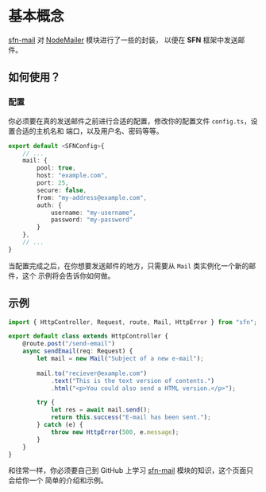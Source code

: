 <!-- title: 电子邮件; order: 15 -->
# 基本概念

[sfn-mail](https://github.com/hyurl/sfn-mail) 对 
[NodeMailer](https://github.com/nodemailer/nodemailer) 模块进行了一些的封装，
以便在 **SFN** 框架中发送邮件。

## 如何使用？

### 配置

你必须要在真的发送邮件之前进行合适的配置，修改你的配置文件 `config.ts`，设置合适的主机名和
端口，以及用户名、密码等等。

```typescript
export default <SFNConfig>{
    // ...
    mail: {
        pool: true,
        host: "example.com",
        port: 25,
        secure: false,
        from: "my-address@example.com",
        auth: {
            username: "my-username",
            password: "my-password"
        }
    },
    // ...
}
```

当配置完成之后，在你想要发送邮件的地方，只需要从 `Mail` 类实例化一个新的邮件，这个
示例将会告诉你如何做。

## 示例

```typescript
import { HttpController, Request, route, Mail, HttpError } from "sfn";

export default class extends HttpController {
    @route.post("/send-email")
    async sendEmail(req: Request) {
        let mail = new Mail("Subject of a new e-mail");
        
        mail.to("reciever@example.com")
            .text("This is the text version of contents.")
            .html("<p>You could also send a HTML version.</p>");

        try {
            let res = await mail.send();
            return this.success("E-mail has been sent.");
        } catch (e) {
            throw new HttpError(500, e.message);
        }
    }
}
```

和往常一样，你必须要自己到 GitHub 上学习 
[sfn-mail](https://github.com/hyurl/sfn-mail) 模块的知识，这个页面只会给你一个
简单的介绍和示例。